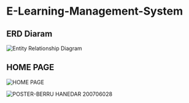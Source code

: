 # E-Learning-Management-System

## ERD Diaram
![Entity Relationship Diagram](https://github.com/user-attachments/assets/d745a881-5f6c-4051-b622-246d4a875a93)

## HOME PAGE
![HOME PAGE](https://github.com/user-attachments/assets/1e568a28-145a-449e-b81a-3aefa75f69ef)

![POSTER-BERRU HANEDAR 200706028](https://github.com/user-attachments/assets/cf776c81-bb7f-436a-af33-022b745d63e7)
